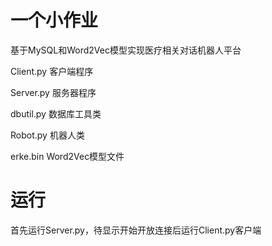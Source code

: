 # 一个小作业
基于MySQL和Word2Vec模型实现医疗相关对话机器人平台

Client.py 客户端程序

Server.py 服务器程序

dbutil.py 数据库工具类

Robot.py 机器人类

erke.bin Word2Vec模型文件

# 运行
首先运行Server.py，待显示开始开放连接后运行Client.py客户端
